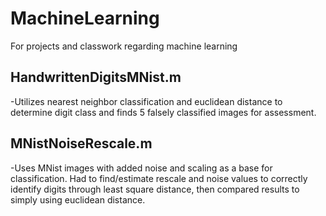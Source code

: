 # MachineLearning
For projects and classwork regarding machine learning
<h2>HandwrittenDigitsMNist.m</h2>
-Utilizes nearest neighbor classification and euclidean distance to determine digit class and finds 5 falsely classified images for assessment.

<h2>MNistNoiseRescale.m</h2>
-Uses MNist images with added noise and scaling as a base for classification. Had to find/estimate rescale and noise values to correctly identify digits through least square distance, then compared results to simply using euclidean distance.
